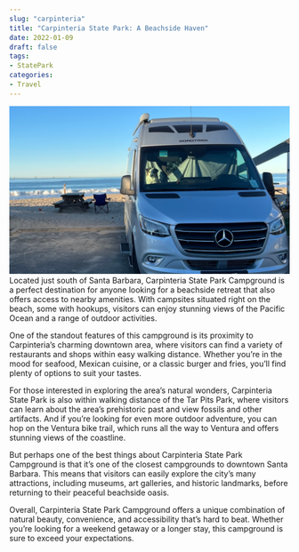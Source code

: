 ```yaml
---
slug: "carpinteria"
title: "Carpinteria State Park: A Beachside Haven"
date: 2022-01-09
draft: false
tags:
- StatePark
categories:
- Travel
---
```


![Cassie waiting to be let loose](cassie_on_the_sand.jpeg)
Located just south of Santa Barbara, Carpinteria State Park Campground is a perfect destination for anyone looking for a beachside retreat that also offers access to nearby amenities. With campsites situated right on the beach, some with hookups, visitors can enjoy stunning views of the Pacific Ocean and a range of outdoor activities.

One of the standout features of this campground is its proximity to Carpinteria’s charming downtown area, where visitors can find a variety of restaurants and shops within easy walking distance. Whether you’re in the mood for seafood, Mexican cuisine, or a classic burger and fries, you’ll find plenty of options to suit your tastes.

For those interested in exploring the area’s natural wonders, Carpinteria State Park is also within walking distance of the Tar Pits Park, where visitors can learn about the area’s prehistoric past and view fossils and other artifacts. And if you’re looking for even more outdoor adventure, you can hop on the Ventura bike trail, which runs all the way to Ventura and offers stunning views of the coastline.

But perhaps one of the best things about Carpinteria State Park Campground is that it’s one of the closest campgrounds to downtown Santa Barbara. This means that visitors can easily explore the city’s many attractions, including museums, art galleries, and historic landmarks, before returning to their peaceful beachside oasis.

Overall, Carpinteria State Park Campground offers a unique combination of natural beauty, convenience, and accessibility that’s hard to beat. Whether you’re looking for a weekend getaway or a longer stay, this campground is sure to exceed your expectations.